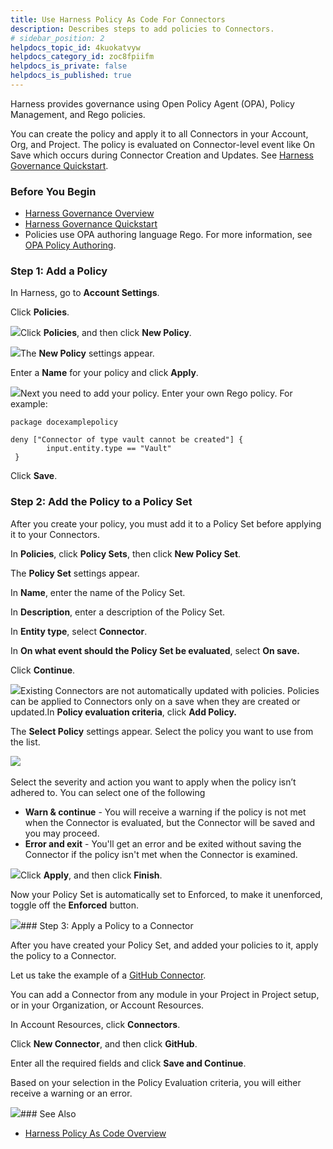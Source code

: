 ```yaml
---
title: Use Harness Policy As Code For Connectors
description: Describes steps to add policies to Connectors.
# sidebar_position: 2
helpdocs_topic_id: 4kuokatvyw
helpdocs_category_id: zoc8fpiifm
helpdocs_is_private: false
helpdocs_is_published: true
---
```


Harness provides governance using Open Policy Agent (OPA), Policy Management, and Rego policies.

You can create the policy and apply it to all Connectors in your Account, Org, and Project. The policy is evaluated on Connector-level event like On Save which occurs during Connector Creation and Updates. See [Harness Governance Quickstart](/article/jws2znftay-harness-governance-quickstart).

### Before You Begin

* [Harness Governance Overview](https://ngdocs.harness.io/article/1d3lmhv4jl-harness-governance-overview)
* [Harness Governance Quickstart](https://ngdocs.harness.io/article/jws2znftay-harness-governance-quickstart)
* Policies use OPA authoring language Rego. For more information, see [OPA Policy Authoring](https://academy.styra.com/courses/opa-rego).

### Step 1: Add a Policy

In Harness, go to **Account Settings**.

Click **Policies**.

![](https://files.helpdocs.io/i5nl071jo5/articles/4kuokatvyw/1652792608062/screenshot-2022-05-17-at-5-06-58-pm.png)Click **Policies**, and then click **New Policy**.

![](https://files.helpdocs.io/i5nl071jo5/articles/4kuokatvyw/1652787608928/screenshot-2022-05-17-at-5-09-33-pm.png)The **New Policy** settings appear.

Enter a **Name** for your policy and click **Apply**.

![](https://files.helpdocs.io/i5nl071jo5/articles/4kuokatvyw/1652787747420/screenshot-2022-05-17-at-5-11-32-pm.png)Next you need to add your policy. Enter your own Rego policy. For example:


```
package docexamplepolicy  
  
deny ["Connector of type vault cannot be created"] {   
        input.entity.type == "Vault"  
 }​
```
Click **Save**.

### Step 2: Add the Policy to a Policy Set

After you create your policy, you must add it to a Policy Set before applying it to your Connectors.

In **Policies**, click **Policy Sets**, then click **New Policy Set**.

The **Policy Set** settings appear.

In **Name**, enter the name of the Policy Set.

In **Description**, enter a description of the Policy Set.

In **Entity type**, select **Connector**.

In **On what event should the Policy Set be evaluated**, select **On save.**

Click **Continue**.

![](https://files.helpdocs.io/i5nl071jo5/articles/4kuokatvyw/1652791898806/screenshot-2022-05-17-at-6-16-22-pm.png)Existing Connectors are not automatically updated with policies. Policies can be applied to Connectors only on a save when they are created or updated.In **Policy evaluation criteria**, click **Add Policy.**

The **Select Policy** settings appear. Select the policy you want to use from the list.

![](https://files.helpdocs.io/i5nl071jo5/articles/4kuokatvyw/1652792227077/screenshot-2022-05-17-at-6-26-12-pm.png) 

Select the severity and action you want to apply when the policy isn’t adhered to. You can select one of the following

* **Warn & continue** - You will receive a warning if the policy is not met when the Connector is evaluated, but the Connector will be saved and you may proceed.
* **Error and exit** - You'll get an error and be exited without saving the Connector if the policy isn't met when the Connector is examined.

![](https://files.helpdocs.io/i5nl071jo5/articles/4kuokatvyw/1652792510298/screenshot-2022-05-17-at-6-27-39-pm.png)Click **Apply**, and then click **Finish**.

Now your Policy Set is automatically set to Enforced, to make it unenforced, toggle off the **Enforced** button.

![](https://files.helpdocs.io/i5nl071jo5/articles/4kuokatvyw/1652792750325/screenshot-2022-05-17-at-6-34-41-pm.png)### Step 3: Apply a Policy to a Connector

After you have created your Policy Set, and added your policies to it, apply the policy to a Connector. 

Let us take the example of a [GitHub Connector](/article/jd77qvieuw-add-a-git-hub-connector).

You can add a Connector from any module in your Project in Project setup, or in your Organization, or Account Resources.

In Account Resources, click **Connectors**.

Click **New Connector**, and then click **GitHub**.

Enter all the required fields and click **Save and Continue**.

Based on your selection in the Policy Evaluation criteria, you will either receive a warning or an error.

![](https://files.helpdocs.io/i5nl071jo5/articles/4kuokatvyw/1652871501294/screenshot-2022-05-18-at-2-53-06-pm.png)### See Also

* [Harness Policy As Code Overview](/article/4vx27jqwv2-harness-policy-engine)


